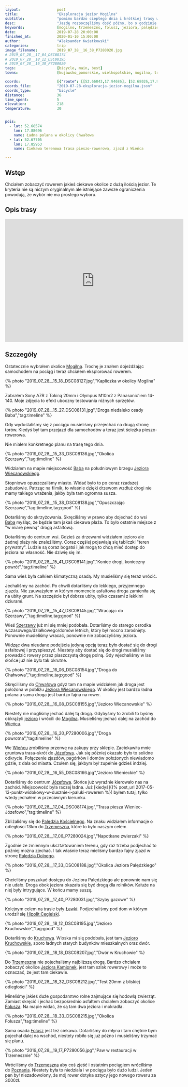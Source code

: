 ```yaml
---
layout:                 post
title:                  "Eksploracja jezior Mogilna"
subtitle:               "pomimo bardzo ciepłego dnia i krótkiej trasy widziałem wiele ciekawych miejsc"
desc:                   "Jazdę rozpoczęliśmy dość późno, bo o godzinie 15-tej. Jednak pomimo tego udało się nam odwiedzić kilka ciekawych wiosen na północ od Mogilna."
keywords:               [mogilno, trzemeszno, folusz, jeziora, palędzie, zbiorniki gazu, kujawy]
date:                   2019-07-28 20:00:00
finished_at:            2020-01-10 15:00:00
author:                 "Aleksander Kwiatkowski"
categories:             trip
image_filename:         2019_07_28__16_38_P7280020.jpg
# 2019_07_28__17_04_DSC08174
# 2019_07_28__18_12_DSC08195
# 2019_07_28__16_38_P7280020
tags:                   [bicycle, main, best]
towns:                  [kujawsko_pomorskie, wielkopolskie, mogilno, trzemeszno]

coords:                 [{"route": [[52.66043,17.94686], [52.68026,17.93493], [52.68328,17.91579], [52.68739,17.87176], [52.66657,17.84146], [52.63658,17.79760], [52.60469,17.81674], [52.59494,17.82919], [52.58258,17.82893], [52.57721,17.81485], [52.56579,17.82541]], "type": "bicycle"}]
coords_file:            "2019-07-28-eksploracja-jezior-mogilna.json"
coords_type:            "bicycle"
distance:               36
time_spent:             5
elevation:              218
temperature:            30


pois:
  - lat: 52.68574
    lon: 17.88696
    name: Ładna polana w okolicy Chwałowa
  - lat: 52.67705
    lon: 17.85953
    name: Ciekawa terenowa trasa pieszo-rowerowa, zjazd z Wieńca

---
```


[wiki-jezioro-paledzie]: https://pl.wikipedia.org/wiki/Jezioro_Pal%C4%99dzie
[wiki-kruchowo]: https://pl.wikipedia.org/wiki/Kruchowo
[wiki-jezioro-kruchowskie]: https://pl.wikipedia.org/wiki/Jezioro_Kruchowskie
[wiki-jezioro-kamionek]: https://pl.wikipedia.org/wiki/Kamionek_(jezioro)
[wiki-mogilno]: https://pl.wikipedia.org/wiki/Mogilno
[wiki-baba]: https://pl.wikipedia.org/wiki/Baba_(osada_w_powiecie_mogile%C5%84skim)
[wiki-jezioro-wiecanowskie]: https://pl.wikipedia.org/wiki/Jezioro_Wiecanowskie
[wiki-szerzawy]: https://pl.wikipedia.org/wiki/Szerzawy_(wojew%C3%B3dztwo_kujawsko-pomorskie)
[wiki-chwalowo]: https://pl.wikipedia.org/wiki/Chwa%C5%82owo
[wiki-wieniec]: https://pl.wikipedia.org/wiki/Wieniec_(powiat_mogile%C5%84ski)
[wiki-jozefowo]: https://pl.wikipedia.org/wiki/J%C3%B3zefowo_(powiat_mogile%C5%84ski)
[wiki-paledzie-koscielne]: https://pl.wikipedia.org/wiki/Pal%C4%99dzie_Ko%C5%9Bcielne
[wiki-trzemeszno]: https://pl.wikipedia.org/wiki/Trzemeszno
[wiki-paledzie-dolne]: https://pl.wikipedia.org/wiki/Pal%C4%99dzie_Dolne
[wiki-lawki]: https://pl.wikipedia.org/wiki/%C5%81awki_(wojew%C3%B3dztwo_wielkopolskie)
[wiki-hipolit-cegielski]: https://pl.wikipedia.org/wiki/Hipolit_Cegielski
[wiki-folusz]: https://pl.wikipedia.org/wiki/Folusz_(powiat_gnie%C5%BAnie%C5%84ski)
[wiki-poznan]: https://pl.wikipedia.org/wiki/Pozna%C5%84

## Wstęp

Chciałem zobaczyć rowerem jakieś ciekawe okolice z dużą ilością jezior.
Te kryteria nie są niczym oryginalnym ale istniejące zawsze ograniczenia
powodują, że wybór nie ma prostego wyboru.

## Opis trasy

<iframe height='405' width='590' frameborder='0' allowtransparency='true' scrolling='no' src='https://www.strava.com/activities/2571394574/embed/692ab4e1492f61a1bfe50d9e3aef41bab9fdb972'></iframe>

## Szczegóły

Ostatecznie wybrałem okolice [Mogilna][wiki-mogilno]. Trochę je znałem
dojeżdżając samochodem na pociąg i teraz chciałem eksplorować rowerem.

{% photo "2019_07_28__15_18_DSC08127.jpg","Kapliczka w okolicy Mogilna" %}

Zabrałem Sony A7R z Tokiną 20mm i Olympus M10m2 z Panasonic'iem 14-140.
Moje zdjęcia to efekt uboczny testowania różnych sprzętów.

{% photo "2019_07_28__15_27_DSC08131.jpg","Droga niedaleko osady Baba","tag:timeline" %}

Gdy wydostaliśmy się z pociągu musieliśmy przejechać na drugą stronę torów.
Kiedyś był tam przejazd dla samochodów a teraz jest ścieżka
pieszo-rowerowa.

Nie miałem konkretnego planu na trasę tego dnia.

{% photo "2019_07_28__15_33_DSC08136.jpg","Okolica Szerzawy","tag:timeline" %}

Widziałem na mapie miejscowość [Baba][wiki-baba] na południowym brzegu
[Jeziora Wiecanowskiego][wiki-jezioro-wiecanowskie].

Stopniowo opuszczaliśmy miasto. Widać było to po coraz rzadszej zabudowie.
Patrząc na filmik, to właśnie dzięki drzewom wzdłuż drogi nie mamy
takiego wrażenia, jakby była tam ogromna susza.

{% photo "2019_07_28__15_38_DSC08138.jpg","Opuszczając Szerzawę","tag:timeline,tag:good" %}

Dotarliśmy do skrzyżowania. Skręciliśmy w prawo aby dojechać do wsi
[Baba][wiki-baba] myśląc, że będzie tam jakaś ciekawa plaża.
To było ostatnie miejsce z "w miarę pewną" drogą asfaltową.

Dotarliśmy do centrum wsi. Gdzieś za drzewami widziałem jezioro
ale żadnej plaży nie znaleźliśmy. Coraz częśiej pojawiają się tabliczki
"teren prywatny". Ludzie są coraz bogatsi i jak mogą to chcą mieć dostęp do
jeziora na własność. Nie dziwię się im.

{% photo "2019_07_28__15_41_DSC08141.jpg","Koniec drogi, konieczny powrót","tag:timeline" %}

Sama wieś była całkiem klimatyczną osadą. My musieliśmy się teraz wrócić.

Jechaliśmy na zachód. Po chwili dotarliśmy do lekkiego, przyjemnego zjazdu.
Nie zauważyłem w którym momencie asfaltowa droga zamieniła się na
ubity grunt. Na szczęście był dobrze ubity, tylko czasami z lekkimi dziurami.

{% photo "2019_07_28__15_47_DSC08145.jpg","Wracając do Szerzawy","tag:timeline,tag:good" %}

Wieś [Szerzawy][wiki-szerzawy] już mi się mniej podobała. Dotarliśmy do
starego osrodka wczasowego/działkowego/domów letnich, który był mocno zarośnięty.
Ponownie musieliśmy wracać, ponownie nie zobaczyliśmy jeziora.

Widząc dwa nieudane podejścia jedyną opcją teraz było dostać się do drogi
asfaltowej i przyspieszyć. Niestety aby dostać się do drogi
musieliśmy prowadzić rowery przez piaszczystą drogę polną.
Gdy wjechaliśmy w las słońce już nie było tak okrutne.

{% photo "2019_07_28__16_06_DSC08154.jpg","Droga do Chałwowa","tag:timeline,tag:good" %}

Skręciliśmy do [Chwałowa][wiki-chwalowo] gdyż tam na mapie widziałem jak
droga jest położona w pobliżu [Jeziora Wiecanowskiego][wiki-jezioro-wiecanowskie].
W okolicy jest bardzo ładna polana a sama droga jest bardzo fajna na rower.

{% photo "2019_07_28__16_08_DSC08155.jpg","Jezioro Wiecanowskie" %}

Niestety nie mogliśmy jechać dalej tą drogą. Gdybyśmy to zrobili to
byśmy obkrążyli
[jezioro][wiki-jezioro-wiecanowskie] i wrócili do [Mogilna][wiki-mogilno].
Musieliśmy jechać dalej na zachód do [Wieńca][wiki-wieniec].

{% photo "2019_07_28__16_20_P7280006.jpg","Droga powrotna","tag:timeline" %}

We [Wieńcu][wiki-wieniec] zrobiliśmy przerwę na zakupy przy sklepie.
Zaciekawiła mnie gruntowa trasa-skrót do [Józefowa][wiki-jozefowo].
Jak się później okazało było to solidne odkrycie.
Połączenie zjazdów, pagórków i domów położonych niewiadomo
gdzie, z dala od miasta. Czułem się, jakbym był zupełnie gdzieś indziej.

{% photo "2019_07_28__16_55_DSC08166.jpg","Jezioro Wienieckie" %}

Dotarliśmy do centrum [Józefowa][wiki-jozefowo]. Słońce już wyraźnie kierowało
nas na zachód. Miejscowość była raczej ładna.
Już [kiedyś]({% post_url 2017-05-13-punkt-widokowy-w-dusznie-i-paluki-rowerem %})
byłem tutaj, tylko wtedy jechałem w przeciwnym kierunku.

{% photo "2019_07_28__17_04_DSC08174.jpg","Trasa piesza Wieniec-Józefowo","tag:timeline" %}

Zbliżaliśmy się do [Palędzia Kościelnego][wiki-paledzie-koscielne].
Na znaku widziałem informacje o odległości 13km do [Trzemeszna][wiki-trzemeszno],
które to było naszym celem.

{% photo "2019_07_28__17_06_P7280024.jpg","Napotkane zwierzaki" %}

Zgodnie ze zmiennym ukształtowaniem terenu, gdy raz trzeba podjechać to
później można zjechać. I tak właśnie teraz mieliśmy bardzo fajny zjazd
w stronę [Palędzia Dolnego][wiki-paledzie-dolne].

{% photo "2019_07_28__17_33_DSC08188.jpg","Okolica Jeziora Palędzkiego" %}

Chcieliśmy poszukać dostępu do Jeziora Palędzkiego ale ponownie nam się nie
udało. Droga obok jeziora okazała się być drogą dla rolników. Kałuże na niej były
intrygujące. W końcu mamy suszę.

{% photo "2019_07_28__17_40_P7280031.jpg","Szyby gazowe" %}

Kolejnym celem na trasie były [Ławki][wiki-lawki]. Podjechaliśmy pod dom
w którym urodził się [Hipolit Cegielski][wiki-hipolit-cegielski].

{% photo "2019_07_28__18_12_DSC08195.jpg","Jezioro Kruchowskie","tag:good" %}

Dotarliśmy do [Kruchowa][wiki-kruchowo]. Wioska mi się podobała, jest
tam [Jezioro Kruchowskie][wiki-jezioro-kruchowskie],
sporo ładnych starych budynków mieszkalnych oraz dwór.

{% photo "2019_07_28__18_18_DSC08207.jpg","Dwór w Kruchowie" %}

Do [Trzemeszna][wiki-trzemeszno] nie pojechaliśmy najbliższą drogą.
Bardzo chcialem zobaczyć okolice [Jeziora Kamionek][wiki-jezioro-kamionek],
jest tam szlak rowerowy i może to oznaczać, że jest tam ciekawie.

{% photo "2019_07_28__18_32_DSC08212.jpg","Test 20mm z bliskiej odległości" %}

Mineliśmy jakieś duże gospodarstwo rolne zajmujące się
hodowlą zwierząt.
Zamiast skręcić i jechać bezpośrednio asfaltem chciałem zobaczyć okolice
[Folusza][wiki-folusz]. Na mapie widać, że są tam dwa jeziora i mokradła.

{% photo "2019_07_28__18_33_DSC08215.jpg","Okolica Folusza","tag:timeline" %}

Sama osada [Folusz][wiki-folusz] jest też ciekawa. Dotarliśmy do młyna i tam
chętnie bym pojechał dalej na wschód, niestety robiło się już późno i
musieliśmy trzymać się planu.

{% photo "2019_07_28__19_17_P7280056.jpg","Paw w restauracji w Trzemesznie" %}

Wróciliśmy do [Trzemeszna][wiki-trzemeszno] aby coś zjeść i ostatnim pociągiem wróciliśmy
do [Poznania][wiki-poznan]. Niestety była to niedziala i w pociągu było dużo ludzi.
Jeden pan był niezadowolony, że mój rower dotyka sztycy jego nowego roweru za 3000zł.

